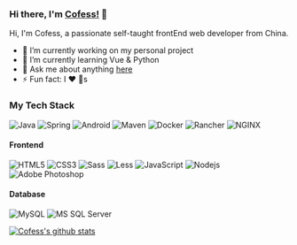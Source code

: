 ### Hi there, I'm [Cofess!](https://blog.cofess.com/) 👋
Hi, I'm Cofess, a passionate self-taught frontEnd web developer from China.
<br />

- 🔭 I’m currently working on my personal project
- 🌱 I’m currently learning Vue & Python
- 💬 Ask me about anything [here](https://github.com/cofess/cofess/issues)
- ⚡ Fun fact: I :heart: :dog:s

### My Tech Stack

![Java](http://img.shields.io/badge/-Java-007396?style=flat-square&logo=java&logoColor=ffffff)
![Spring](http://img.shields.io/badge/-Spring-6DB33F?style=flat-square&logo=spring&logoColor=ffffff)
![Android](http://img.shields.io/badge/-Android-3DDC84?style=flat-square&logo=android&logoColor=ffffff)
![Maven](http://img.shields.io/badge/-Maven-1565c0?style=flat-square&logo=apache-maven)
![Docker](https://img.shields.io/badge/-Docker-black?style=flat-square&logo=docker)
![Rancher](http://img.shields.io/badge/-Rancher-0075A8?style=flat-square&logo=rancher&logoColor=ffffff)
![NGINX](http://img.shields.io/badge/-NGINX-269539?style=flat-square&logo=nginx&logoColor=ffffff)

#### Frontend
![HTML5](https://img.shields.io/badge/-HTML5-%23E44D27?style=flat-square&logo=html5&logoColor=ffffff)
![CSS3](https://img.shields.io/badge/-CSS3-%231572B6?style=flat-square&logo=css3)
![Sass](https://img.shields.io/badge/-Sass-%23CC6699?style=flat-square&logo=sass&logoColor=ffffff)
![Less](https://img.shields.io/badge/-Less-blue?style=flat-square&logo=less)
![JavaScript](https://img.shields.io/badge/-JavaScript-%23F7DF1C?style=flat-square&logo=javascript&logoColor=000000&labelColor=%23F7DF1C&color=%23FFCE5A)
![Nodejs](https://img.shields.io/badge/-Nodejs-black?style=flat-square&logo=Node.js)
![Adobe Photoshop](http://img.shields.io/badge/-Abode%20Photoshop-26C9FF?style=flat-square&logo=adobe-photoshop&logoColor=ffffff)

#### Database
![MySQL](https://img.shields.io/badge/-mysql-yellow?style=flat-square)
![MS SQL Server](http://img.shields.io/badge/-MS%20SQL%20Server-CC2927?style=flat-square&logo=microsoft-sql-server&logoColor=ffffff)

<!-- **Languages and Tools:**  

<code><img height="20" src="https://raw.githubusercontent.com/github/explore/80688e429a7d4ef2fca1e82350fe8e3517d3494d/topics/javascript/javascript.png"></code>
<code><img height="20" src="https://raw.githubusercontent.com/github/explore/80688e429a7d4ef2fca1e82350fe8e3517d3494d/topics/typescript/typescript.png"></code>
<code><img height="20" src="https://raw.githubusercontent.com/github/explore/80688e429a7d4ef2fca1e82350fe8e3517d3494d/topics/react/react.png"></code>
<code><img height="20" src="https://raw.githubusercontent.com/github/explore/5c058a388828bb5fde0bcafd4bc867b5bb3f26f3/topics/graphql/graphql.png"></code>
<code><img height="20" src="https://raw.githubusercontent.com/github/explore/80688e429a7d4ef2fca1e82350fe8e3517d3494d/topics/nodejs/nodejs.png"></code> -->

<!--- 
  if you have forked this to use on your profile, 
  Change the `github-readme-stats.anuraghazra1.vercel.app` to `github-readme-stats.vercel.app` 
--->

[![Cofess's github stats](https://github-readme-stats.anuraghazra1.vercel.app/api?username=cofess&show_icons=true&title_color=fff&icon_color=79ff97&text_color=9f9f9f&bg_color=151515)](https://github.com/cofess/hexo-theme-pure)

<!-- <a href="https://github.com/cofess/hexo-theme-pure">
  <img align="left" src="https://github-readme-stats.anuraghazra1.vercel.app/api/pin/?username=cofess&repo=hexo-theme-pure&title_color=fff&icon_color=79ff97&text_color=9f9f9f&bg_color=151515" />
</a>

<a href="https://github.com/cofess/cofess.github.io">
  <img align="left" src="https://github-readme-stats.anuraghazra1.vercel.app/api/pin/?username=cofess&repo=cofess.github.io&title_color=fff&icon_color=79ff97&text_color=9f9f9f&bg_color=151515" />
</a> -->
